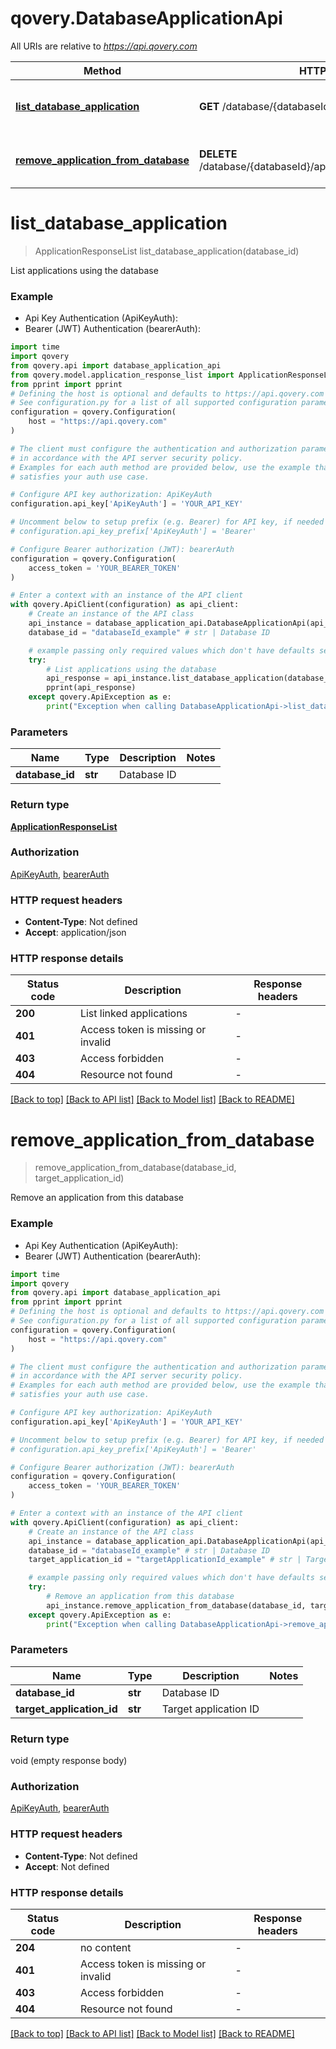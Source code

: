 # qovery.DatabaseApplicationApi

All URIs are relative to *https://api.qovery.com*

Method | HTTP request | Description
------------- | ------------- | -------------
[**list_database_application**](DatabaseApplicationApi.md#list_database_application) | **GET** /database/{databaseId}/application | List applications using the database
[**remove_application_from_database**](DatabaseApplicationApi.md#remove_application_from_database) | **DELETE** /database/{databaseId}/application/{targetApplicationId} | Remove an application from this database 


# **list_database_application**
> ApplicationResponseList list_database_application(database_id)

List applications using the database

### Example

* Api Key Authentication (ApiKeyAuth):
* Bearer (JWT) Authentication (bearerAuth):

```python
import time
import qovery
from qovery.api import database_application_api
from qovery.model.application_response_list import ApplicationResponseList
from pprint import pprint
# Defining the host is optional and defaults to https://api.qovery.com
# See configuration.py for a list of all supported configuration parameters.
configuration = qovery.Configuration(
    host = "https://api.qovery.com"
)

# The client must configure the authentication and authorization parameters
# in accordance with the API server security policy.
# Examples for each auth method are provided below, use the example that
# satisfies your auth use case.

# Configure API key authorization: ApiKeyAuth
configuration.api_key['ApiKeyAuth'] = 'YOUR_API_KEY'

# Uncomment below to setup prefix (e.g. Bearer) for API key, if needed
# configuration.api_key_prefix['ApiKeyAuth'] = 'Bearer'

# Configure Bearer authorization (JWT): bearerAuth
configuration = qovery.Configuration(
    access_token = 'YOUR_BEARER_TOKEN'
)

# Enter a context with an instance of the API client
with qovery.ApiClient(configuration) as api_client:
    # Create an instance of the API class
    api_instance = database_application_api.DatabaseApplicationApi(api_client)
    database_id = "databaseId_example" # str | Database ID

    # example passing only required values which don't have defaults set
    try:
        # List applications using the database
        api_response = api_instance.list_database_application(database_id)
        pprint(api_response)
    except qovery.ApiException as e:
        print("Exception when calling DatabaseApplicationApi->list_database_application: %s\n" % e)
```


### Parameters

Name | Type | Description  | Notes
------------- | ------------- | ------------- | -------------
 **database_id** | **str**| Database ID |

### Return type

[**ApplicationResponseList**](ApplicationResponseList.md)

### Authorization

[ApiKeyAuth](../README.md#ApiKeyAuth), [bearerAuth](../README.md#bearerAuth)

### HTTP request headers

 - **Content-Type**: Not defined
 - **Accept**: application/json


### HTTP response details

| Status code | Description | Response headers |
|-------------|-------------|------------------|
**200** | List linked applications |  -  |
**401** | Access token is missing or invalid |  -  |
**403** | Access forbidden |  -  |
**404** | Resource not found |  -  |

[[Back to top]](#) [[Back to API list]](../README.md#documentation-for-api-endpoints) [[Back to Model list]](../README.md#documentation-for-models) [[Back to README]](../README.md)

# **remove_application_from_database**
> remove_application_from_database(database_id, target_application_id)

Remove an application from this database 

### Example

* Api Key Authentication (ApiKeyAuth):
* Bearer (JWT) Authentication (bearerAuth):

```python
import time
import qovery
from qovery.api import database_application_api
from pprint import pprint
# Defining the host is optional and defaults to https://api.qovery.com
# See configuration.py for a list of all supported configuration parameters.
configuration = qovery.Configuration(
    host = "https://api.qovery.com"
)

# The client must configure the authentication and authorization parameters
# in accordance with the API server security policy.
# Examples for each auth method are provided below, use the example that
# satisfies your auth use case.

# Configure API key authorization: ApiKeyAuth
configuration.api_key['ApiKeyAuth'] = 'YOUR_API_KEY'

# Uncomment below to setup prefix (e.g. Bearer) for API key, if needed
# configuration.api_key_prefix['ApiKeyAuth'] = 'Bearer'

# Configure Bearer authorization (JWT): bearerAuth
configuration = qovery.Configuration(
    access_token = 'YOUR_BEARER_TOKEN'
)

# Enter a context with an instance of the API client
with qovery.ApiClient(configuration) as api_client:
    # Create an instance of the API class
    api_instance = database_application_api.DatabaseApplicationApi(api_client)
    database_id = "databaseId_example" # str | Database ID
    target_application_id = "targetApplicationId_example" # str | Target application ID

    # example passing only required values which don't have defaults set
    try:
        # Remove an application from this database 
        api_instance.remove_application_from_database(database_id, target_application_id)
    except qovery.ApiException as e:
        print("Exception when calling DatabaseApplicationApi->remove_application_from_database: %s\n" % e)
```


### Parameters

Name | Type | Description  | Notes
------------- | ------------- | ------------- | -------------
 **database_id** | **str**| Database ID |
 **target_application_id** | **str**| Target application ID |

### Return type

void (empty response body)

### Authorization

[ApiKeyAuth](../README.md#ApiKeyAuth), [bearerAuth](../README.md#bearerAuth)

### HTTP request headers

 - **Content-Type**: Not defined
 - **Accept**: Not defined


### HTTP response details

| Status code | Description | Response headers |
|-------------|-------------|------------------|
**204** | no content |  -  |
**401** | Access token is missing or invalid |  -  |
**403** | Access forbidden |  -  |
**404** | Resource not found |  -  |

[[Back to top]](#) [[Back to API list]](../README.md#documentation-for-api-endpoints) [[Back to Model list]](../README.md#documentation-for-models) [[Back to README]](../README.md)

